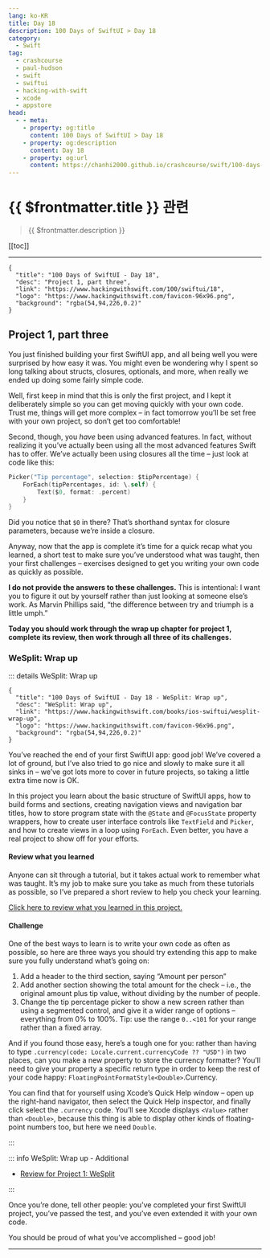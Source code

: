 ```yaml
---
lang: ko-KR
title: Day 18
description: 100 Days of SwiftUI > Day 18
category:
  - Swift
tag: 
  - crashcourse
  - paul-hudson
  - swift
  - swiftui
  - hacking-with-swift
  - xcode
  - appstore
head:
  - - meta:
    - property: og:title
      content: 100 Days of SwiftUI > Day 18
    - property: og:description
      content: Day 18
    - property: og:url
      content: https://chanhi2000.github.io/crashcourse/swift/100-days-of-swiftui/18.html
---
```


# {{ $frontmatter.title }} 관련

> {{ $frontmatter.description }}

[[toc]]

---

```component VPCard
{
  "title": "100 Days of SwiftUI - Day 18",
  "desc": "Project 1, part three",
  "link": "https://www.hackingwithswift.com/100/swiftui/18",
  "logo": "https://www.hackingwithswift.com/favicon-96x96.png",
  "background": "rgba(54,94,226,0.2)"
}
```

## Project 1, part three

You just finished building your first SwiftUI app, and all being well you were surprised by how easy it was. You might even be wondering why I spent so long talking about structs, closures, optionals, and more, when really we ended up doing some fairly simple code.

Well, first keep in mind that this is only the first project, and I kept it deliberately simple so you can get moving quickly with your own code. Trust me, things will get more complex – in fact tomorrow you’ll be set free with your own project, so don’t get too comfortable!

Second, though, you _have_ been using advanced features. In fact, without realizing it you’ve actually been using all the most advanced features Swift has to offer. We’ve actually been using closures all the time – just look at code like this:

```swift
Picker("Tip percentage", selection: $tipPercentage) {
    ForEach(tipPercentages, id: \.self) {
        Text($0, format: .percent)
    }
}
```

Did you notice that `$0` in there? That’s shorthand syntax for closure parameters, because we’re inside a closure.

Anyway, now that the app is complete it’s time for a quick recap what you learned, a short test to make sure you’ve understood what was taught, then your first challenges – exercises designed to get you writing your own code as quickly as possible.

__I do not provide the answers to these challenges.__ This is intentional: I want you to figure it out by yourself rather than just looking at someone else’s work. As Marvin Phillips said, “the difference between try and triumph is a little umph.”

__Today you should work through the wrap up chapter for project 1, complete its review, then work through all three of its challenges.__

### WeSplit: Wrap up

::: details WeSplit: Wrap up

```component VPCard
{
  "title": "100 Days of SwiftUI - Day 18 - WeSplit: Wrap up",
  "desc": "WeSplit: Wrap up",
  "link": "https://www.hackingwithswift.com/books/ios-swiftui/wesplit-wrap-up",
  "logo": "https://www.hackingwithswift.com/favicon-96x96.png",
  "background": "rgba(54,94,226,0.2)"
}
```

You’ve reached the end of your first SwiftUI app: good job! We’ve covered a lot of ground, but I’ve also tried to go nice and slowly to make sure it all sinks in – we’ve got lots more to cover in future projects, so taking a little extra time now is OK.

In this project you learn about the basic structure of SwiftUI apps, how to build forms and sections, creating navigation views and navigation bar titles, how to store program state with the `@State` and `@FocusState` property wrappers, how to create user interface controls like `TextField` and `Picker`, and how to create views in a loop using `ForEach`. Even better, you have a real project to show off for your efforts.

#### Review what you learned

Anyone can sit through a tutorial, but it takes actual work to remember what was taught. It’s my job to make sure you take as much from these tutorials as possible, so I’ve prepared a short review to help you check your learning.

[Click here to review what you learned in this project.][wesplit]

#### Challenge

One of the best ways to learn is to write your own code as often as possible, so here are three ways you should try extending this app to make sure you fully understand what’s going on:

1. Add a header to the third section, saying “Amount per person”
2. Add another section showing the total amount for the check – i.e., the original amount plus tip value, without dividing by the number of people.
3. Change the tip percentage picker to show a new screen rather than using a segmented control, and give it a wider range of options – everything from 0% to 100%. Tip: use the range `0..<101` for your range rather than a fixed array.

And if you found those easy, here’s a tough one for you: rather than having to type `.currency(code: Locale.current.currencyCode ?? "USD")` in two places, can you make a new property to store the currency formatter? You’ll need to give your property a specific return type in order to keep the rest of your code happy: `FloatingPointFormatStyle<Double>`.Currency.

You can find that for yourself using Xcode’s Quick Help window – open up the right-hand navigator, then select the Quick Help inspector, and finally click select the `.currency` code. You’ll see Xcode displays `<Value>` rather than `<Double>`, because this thing is able to display other kinds of floating-point numbers too, but here we need `Double`.

:::

::: info WeSplit: Wrap up - Additional

- [Review for Project 1: WeSplit][wesplit]

:::

Once you’re done, tell other people: you’ve completed your first SwiftUI project, you’ve passed the test, and you’ve even extended it with your own code.

You should be proud of what you’ve accomplished – good job!

---

<TagLinks />

[wesplit]: https://www.hackingwithswift.com/review/ios-swiftui/wesplit